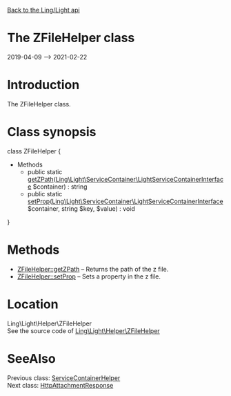 [Back to the Ling/Light api](https://github.com/lingtalfi/Light/blob/master/doc/api/Ling/Light.md)



The ZFileHelper class
================
2019-04-09 --> 2021-02-22






Introduction
============

The ZFileHelper class.



Class synopsis
==============


class <span class="pl-k">ZFileHelper</span>  {

- Methods
    - public static [getZPath](https://github.com/lingtalfi/Light/blob/master/doc/api/Ling/Light/Helper/ZFileHelper/getZPath.md)([Ling\Light\ServiceContainer\LightServiceContainerInterface](https://github.com/lingtalfi/Light/blob/master/doc/api/Ling/Light/ServiceContainer/LightServiceContainerInterface.md) $container) : string
    - public static [setProp](https://github.com/lingtalfi/Light/blob/master/doc/api/Ling/Light/Helper/ZFileHelper/setProp.md)([Ling\Light\ServiceContainer\LightServiceContainerInterface](https://github.com/lingtalfi/Light/blob/master/doc/api/Ling/Light/ServiceContainer/LightServiceContainerInterface.md) $container, string $key, $value) : void

}






Methods
==============

- [ZFileHelper::getZPath](https://github.com/lingtalfi/Light/blob/master/doc/api/Ling/Light/Helper/ZFileHelper/getZPath.md) &ndash; Returns the path of the z file.
- [ZFileHelper::setProp](https://github.com/lingtalfi/Light/blob/master/doc/api/Ling/Light/Helper/ZFileHelper/setProp.md) &ndash; Sets a property in the z file.





Location
=============
Ling\Light\Helper\ZFileHelper<br>
See the source code of [Ling\Light\Helper\ZFileHelper](https://github.com/lingtalfi/Light/blob/master/Helper/ZFileHelper.php)



SeeAlso
==============
Previous class: [ServiceContainerHelper](https://github.com/lingtalfi/Light/blob/master/doc/api/Ling/Light/Helper/ServiceContainerHelper.md)<br>Next class: [HttpAttachmentResponse](https://github.com/lingtalfi/Light/blob/master/doc/api/Ling/Light/Http/HttpAttachmentResponse.md)<br>

